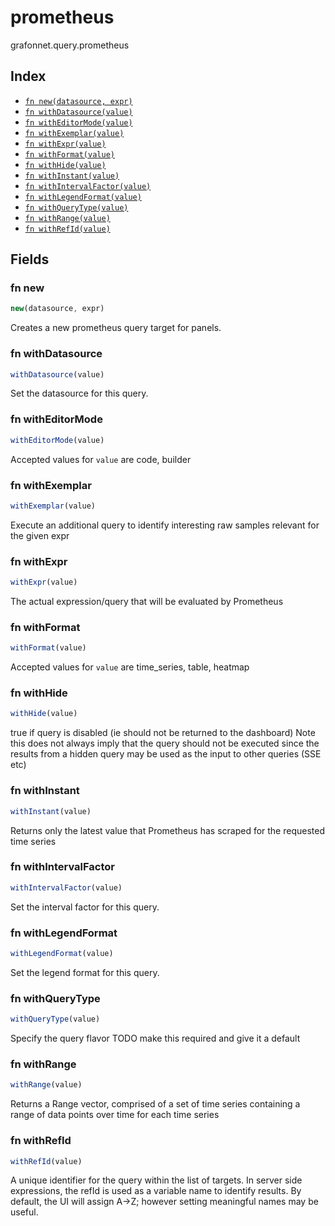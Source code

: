 # prometheus

grafonnet.query.prometheus

## Index

* [`fn new(datasource, expr)`](#fn-new)
* [`fn withDatasource(value)`](#fn-withdatasource)
* [`fn withEditorMode(value)`](#fn-witheditormode)
* [`fn withExemplar(value)`](#fn-withexemplar)
* [`fn withExpr(value)`](#fn-withexpr)
* [`fn withFormat(value)`](#fn-withformat)
* [`fn withHide(value)`](#fn-withhide)
* [`fn withInstant(value)`](#fn-withinstant)
* [`fn withIntervalFactor(value)`](#fn-withintervalfactor)
* [`fn withLegendFormat(value)`](#fn-withlegendformat)
* [`fn withQueryType(value)`](#fn-withquerytype)
* [`fn withRange(value)`](#fn-withrange)
* [`fn withRefId(value)`](#fn-withrefid)

## Fields

### fn new

```ts
new(datasource, expr)
```

Creates a new prometheus query target for panels.

### fn withDatasource

```ts
withDatasource(value)
```

Set the datasource for this query.

### fn withEditorMode

```ts
withEditorMode(value)
```



Accepted values for `value` are code, builder

### fn withExemplar

```ts
withExemplar(value)
```

Execute an additional query to identify interesting raw samples relevant for the given expr

### fn withExpr

```ts
withExpr(value)
```

The actual expression/query that will be evaluated by Prometheus

### fn withFormat

```ts
withFormat(value)
```



Accepted values for `value` are time_series, table, heatmap

### fn withHide

```ts
withHide(value)
```

true if query is disabled (ie should not be returned to the dashboard)
Note this does not always imply that the query should not be executed since
the results from a hidden query may be used as the input to other queries (SSE etc)

### fn withInstant

```ts
withInstant(value)
```

Returns only the latest value that Prometheus has scraped for the requested time series

### fn withIntervalFactor

```ts
withIntervalFactor(value)
```

Set the interval factor for this query.

### fn withLegendFormat

```ts
withLegendFormat(value)
```

Set the legend format for this query.

### fn withQueryType

```ts
withQueryType(value)
```

Specify the query flavor
TODO make this required and give it a default

### fn withRange

```ts
withRange(value)
```

Returns a Range vector, comprised of a set of time series containing a range of data points over time for each time series

### fn withRefId

```ts
withRefId(value)
```

A unique identifier for the query within the list of targets.
In server side expressions, the refId is used as a variable name to identify results.
By default, the UI will assign A->Z; however setting meaningful names may be useful.
